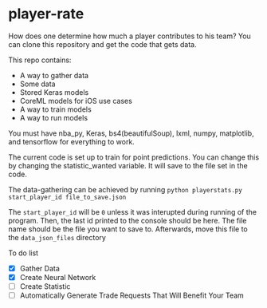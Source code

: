 # player-rate

How does one determine how much a player contributes to his team?
You can clone this repository and get the code that gets data.  

This repo contains:
 - A way to gather data
 - Some data
 - Stored Keras models
 - CoreML models for iOS use cases
 - A way to train models
 - A way to run models

You must have nba_py, Keras, bs4(beautifulSoup), lxml, numpy, matplotlib, and tensorflow for everything to work. 

The current code is set up to train for point predictions. You can change this by changing the statistic_wanted variable. 
It will save to the file set in the code.

The data-gathering can be achieved by running `python playerstats.py start_player_id file_to_save.json`

The `start_player_id` will be `0` unless it was interupted during running of the program. Then, the last id printed to the console should be here. The file name should be the file you want to save to. Afterwards, move this file to the `data_json_files` directory

To do list

- [x] Gather Data
- [x] Create Neural Network
- [ ] Create Statistic
- [ ] Automatically Generate Trade Requests That Will Benefit Your Team
